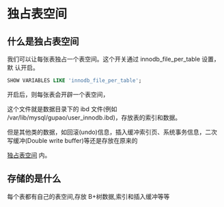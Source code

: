 # 独占表空间

## 什么是独占表空间

我们可以让每张表独占一个表空间。这个开关通过 innodb_file_per_table 设置，默 认开启。

```sql
SHOW VARIABLES LIKE 'innodb_file_per_table';
```

开启后，则每张表会开辟一个表空间，

这个文件就是数据目录下的 ibd 文件(例如 /var/lib/mysql/gupao/user_innodb.ibd)，存放表的索引和数据。

但是其他类的数据，如回滚(undo)信息，插入缓冲索引页、系统事务信息，二次写缓冲(Double write buffer)等还是存放在原来的

 [独占表空间](030-独占表空间.md) 内。

## 存储的是什么

每个表都有自己的表空间,存放 B+树数据,索引和插入缓冲等等

